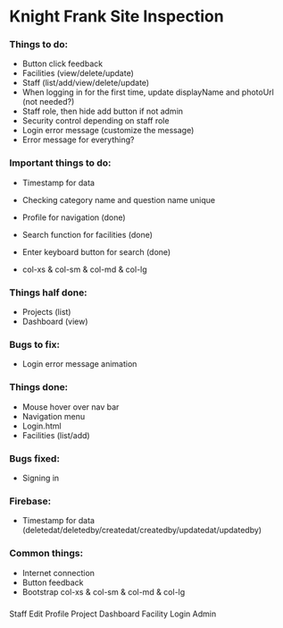 # Knight Frank Site Inspection

### Things to do:
- Button click feedback
- Facilities (view/delete/update)
- Staff (list/add/view/delete/update)
- When logging in for the first time, update displayName and photoUrl (not needed?)
- Staff role, then hide add button if not admin
- Security control depending on staff role
- Login error message (customize the message)
- Error message for everything?

### Important things to do:
- Timestamp for data
- Checking category name and question name unique
- Profile for navigation (done)
- Search function for facilities (done)
- Enter keyboard button for search (done)

- col-xs & col-sm & col-md & col-lg

### Things half done:
- Projects (list)
- Dashboard (view)

### Bugs to fix:
- Login error message animation

### Things done:
- Mouse hover over nav bar
- Navigation menu
- Login.html
- Facilities (list/add)

### Bugs fixed:
- Signing in

### Firebase:
- Timestamp for data (deletedat/deletedby/createdat/createdby/updatedat/updatedby)

### Common things:
- Internet connection
- Button feedback
- Bootstrap col-xs & col-sm & col-md & col-lg

###
Staff
Edit Profile
Project
Dashboard
Facility
Login
Admin